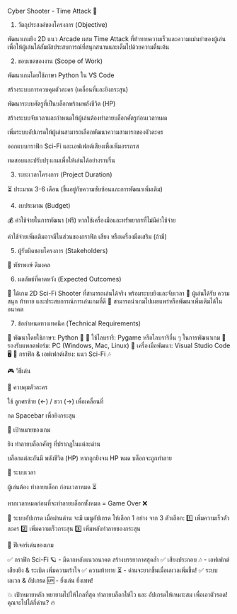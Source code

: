 Cyber Shooter - Time Attack 🚀

1. วัตถุประสงค์ของโครงการ (Objective)

พัฒนาเกมยิง 2D แนว Arcade ผสม Time Attack ที่ท้าทายความเร็วและความแม่นยำของผู้เล่น เพื่อให้ผู้เล่นได้สัมผัสประสบการณ์ที่สนุกสนานและเต็มไปด้วยความตื่นเต้น

2. ขอบเขตของงาน (Scope of Work)

พัฒนาเกมโดยใช้ภาษา Python ใน VS Code

สร้างระบบการควบคุมตัวละคร (เคลื่อนที่และยิงกระสุน)

พัฒนาระบบศัตรูที่เป็นบล็อกพร้อมพลังชีวิต (HP)

สร้างระบบจับเวลาและกำหนดให้ผู้เล่นต้องทำลายบล็อกศัตรูก่อนเวลาหมด

เพิ่มระบบอัปเกรดให้ผู้เล่นสามารถเลือกพัฒนาความสามารถของตัวละคร

ออกแบบกราฟิก Sci-Fi และเอฟเฟกต์เสียงเพื่อเพิ่มอรรถรส

ทดสอบและปรับปรุงเกมเพื่อให้เล่นได้อย่างราบรื่น

3. ระยะเวลาโครงการ (Project Duration)

⏳ ประมาณ 3-6 เดือน (ขึ้นอยู่กับความซับซ้อนและการพัฒนาเพิ่มเติม)

4. งบประมาณ (Budget)

💰 ค่าใช้จ่ายในการพัฒนา (ฟรี) หากใช้เครื่องมือและทรัพยากรที่ไม่มีค่าใช้จ่าย

ค่าใช้จ่ายเพิ่มเติมอาจมีในส่วนของกราฟิก เสียง หรือเครื่องมือเสริม (ถ้ามี)

5. ผู้รับผิดชอบโครงการ (Stakeholders)

👤 พัชรพงษ์ ดีมงคล

6. ผลลัพธ์ที่คาดหวัง (Expected Outcomes)

🎯 ได้เกม 2D Sci-Fi Shooter ที่สามารถเล่นได้จริง พร้อมระบบยิงและจับเวลา
🎯 ผู้เล่นได้รับ ความสนุก ท้าทาย และประสบการณ์การเล่นเกมที่ดี
🎯 สามารถนำเกมไปเผยแพร่หรือพัฒนาเพิ่มเติมได้ในอนาคต

7. ข้อกำหนดทางเทคนิค (Technical Requirements)

🔹 พัฒนาโดยใช้ภาษา: Python 🐍
🔹 ใช้ไลบรารี: Pygame หรือไลบรารีอื่น ๆ ในการพัฒนาเกม
🔹 รองรับแพลตฟอร์ม: PC (Windows, Mac, Linux)
🔹 เครื่องมือพัฒนา: Visual Studio Code 🖥️
🔹 กราฟิก & เอฟเฟกต์เสียง: แนว Sci-Fi 🎶

🎮 วิธีเล่น

🔹 ควบคุมตัวละคร

ใช้ ลูกศรซ้าย (←) / ขวา (→) เพื่อเคลื่อนที่

กด Spacebar เพื่อยิงกระสุน

🔹 เป้าหมายของเกม

ยิง ทำลายบล็อกศัตรู ที่ปรากฏในแต่ละด่าน

บล็อกแต่ละอันมี พลังชีวิต (HP) หากถูกยิงจน HP หมด บล็อกจะถูกทำลาย

🔹 ระบบเวลา

ผู้เล่นต้อง ทำลายบล็อก ก่อนเวลาหมด ⏳

หากเวลาหมดก่อนที่จะทำลายบล็อกทั้งหมด = Game Over ❌

🔹 ระบบอัปเกรด
เมื่อผ่านด่าน จะมี เมนูอัปเกรด ให้เลือก 1 อย่าง จาก 3 ตัวเลือก:
1️⃣ เพิ่มความเร็วตัวละคร
2️⃣ เพิ่มความเร็วกระสุน
3️⃣ เพิ่มพลังทำลายของกระสุน

🚀 ฟีเจอร์เด่นของเกม

✅ กราฟิก Sci-Fi 🪐 - มีฉากหลังแนวอนาคต สร้างบรรยากาศสุดล้ำ
✅ เสียงประกอบ 🎶 - เอฟเฟกต์เสียงยิง & ระเบิด เพิ่มความเร้าใจ
✅ ความท้าทาย ⏳ - ด่านจะยากขึ้นเมื่อเลเวลเพิ่มขึ้น!
✅ ระบบเลเวล & อัปเกรด 🆙 - ยิ่งเล่น ยิ่งเทพ!

💥 เป้าหมายหลัก
พยายามไปให้ไกลที่สุด ทำลายบล็อกให้ไว และ อัปเกรดให้เหมาะสม เพื่อเอาตัวรอด! คุณจะไปได้กี่ด่าน? 🔥


